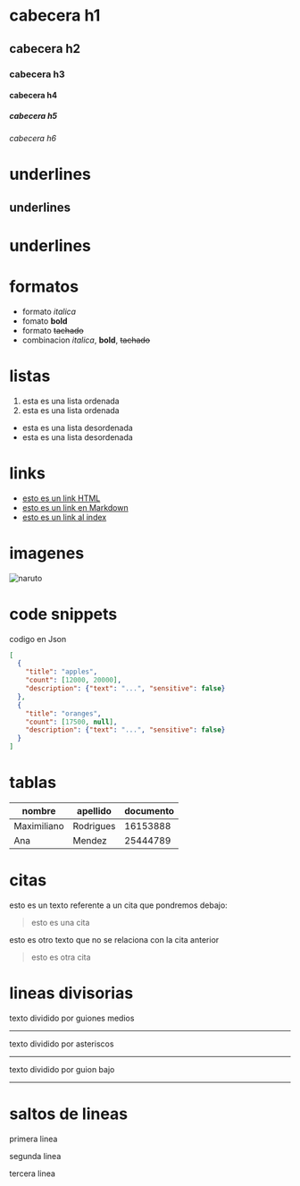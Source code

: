 # cabecera h1
## cabecera h2
### cabecera h3
#### cabecera h4
##### cabecera h5
###### cabecera h6
# underlines
underlines
----------
underlines
==========
# formatos
- formato *italica*
- fomato **bold**
- formato ~~tachado~~
- combinacion *italica*, **bold**, ~~tachado~~
# listas
1. esta es una lista ordenada
2. esta es una lista ordenada
- esta es una lista desordenada
- esta es una lista desordenada
# links
- <a href="http://www.google.com"> esto es un link HTML</a>
- [esto es un link en Markdown](http://www.google.com)
- [esto es un link al index](index.html)
# imagenes
![naruto](https://www.nacionflix.com/__export/1646699656486/sites/debate/img/2021/11/13/naruto-shippuden-1.jpg_976912859.jpg)


























# code snippets
codigo en Json
```JSON
[
  {
    "title": "apples",
    "count": [12000, 20000],
    "description": {"text": "...", "sensitive": false}
  },
  {
    "title": "oranges",
    "count": [17500, null],
    "description": {"text": "...", "sensitive": false}
  }
]
```
# tablas
|nombre|apellido|documento|
|------|--------|---------|
|Maximiliano|Rodrigues|16153888|
|Ana|Mendez|25444789|




# citas

esto es un texto referente a un cita que pondremos debajo:
> esto es una cita

esto es otro texto que no se relaciona con la cita anterior
> esto es otra cita



# lineas divisorias

texto dividido por guiones medios

---
texto dividido por asteriscos

***
texto dividido por guion bajo

___
# saltos de lineas
primera linea

segunda linea

tercera linea







